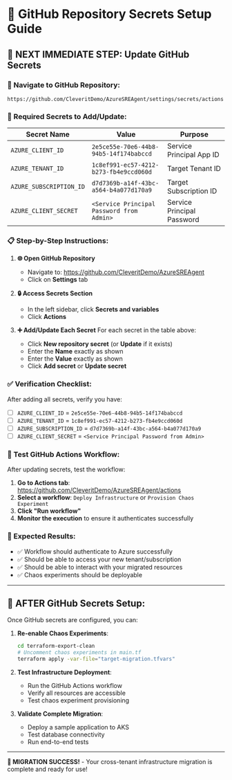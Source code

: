 # 🔑 GitHub Repository Secrets Setup Guide

## 🎯 **NEXT IMMEDIATE STEP: Update GitHub Secrets**

### **📍 Navigate to GitHub Repository:**
```
https://github.com/CleveritDemo/AzureSREAgent/settings/secrets/actions
```

### **🔐 Required Secrets to Add/Update:**

| Secret Name | Value | Purpose |
|-------------|-------|---------|
| `AZURE_CLIENT_ID` | `2e5ce55e-70e6-44b8-94b5-14f174babccd` | Service Principal App ID |
| `AZURE_TENANT_ID` | `1c8ef991-ec57-4212-b273-fb4e9ccd060d` | Target Tenant ID |
| `AZURE_SUBSCRIPTION_ID` | `d7d7369b-a14f-43bc-a564-b4a077d170a9` | Target Subscription ID |
| `AZURE_CLIENT_SECRET` | `<Service Principal Password from Admin>` | Service Principal Password |

### **📋 Step-by-Step Instructions:**

1. **🌐 Open GitHub Repository**
   - Navigate to: https://github.com/CleveritDemo/AzureSREAgent
   - Click on **Settings** tab

2. **🔒 Access Secrets Section**
   - In the left sidebar, click **Secrets and variables**
   - Click **Actions**

3. **➕ Add/Update Each Secret**
   For each secret in the table above:
   - Click **New repository secret** (or **Update** if it exists)
   - Enter the **Name** exactly as shown
   - Enter the **Value** exactly as shown
   - Click **Add secret** or **Update secret**

### **✅ Verification Checklist:**

After adding all secrets, verify you have:
- [ ] `AZURE_CLIENT_ID` = `2e5ce55e-70e6-44b8-94b5-14f174babccd`
- [ ] `AZURE_TENANT_ID` = `1c8ef991-ec57-4212-b273-fb4e9ccd060d` 
- [ ] `AZURE_SUBSCRIPTION_ID` = `d7d7369b-a14f-43bc-a564-b4a077d170a9`
- [ ] `AZURE_CLIENT_SECRET` = `<Service Principal Password from Admin>`

### **🧪 Test GitHub Actions Workflow:**

After updating secrets, test the workflow:

1. **Go to Actions tab**: https://github.com/CleveritDemo/AzureSREAgent/actions
2. **Select a workflow**: `Deploy Infrastructure` or `Provision Chaos Experiment`
3. **Click "Run workflow"**
4. **Monitor the execution** to ensure it authenticates successfully

### **🎯 Expected Results:**

- ✅ Workflow should authenticate to Azure successfully
- ✅ Should be able to access your new tenant/subscription  
- ✅ Should be able to interact with your migrated resources
- ✅ Chaos experiments should be deployable

---

## 🚀 **AFTER GitHub Secrets Setup:**

Once GitHub secrets are configured, you can:

1. **Re-enable Chaos Experiments**:
   ```bash
   cd terraform-export-clean
   # Uncomment chaos experiments in main.tf
   terraform apply -var-file="target-migration.tfvars"
   ```

2. **Test Infrastructure Deployment**:
   - Run the GitHub Actions workflow
   - Verify all resources are accessible
   - Test chaos experiment provisioning

3. **Validate Complete Migration**:
   - Deploy a sample application to AKS
   - Test database connectivity
   - Run end-to-end tests

---

**🎉 MIGRATION SUCCESS!** - Your cross-tenant infrastructure migration is complete and ready for use!
